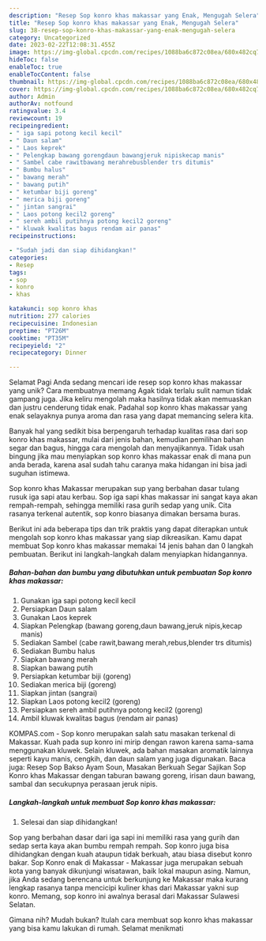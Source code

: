 ```yaml
---
description: "Resep Sop konro khas makassar yang Enak, Mengugah Selera"
title: "Resep Sop konro khas makassar yang Enak, Mengugah Selera"
slug: 38-resep-sop-konro-khas-makassar-yang-enak-mengugah-selera
category: Uncategorized
date: 2023-02-22T12:08:31.455Z
image: https://img-global.cpcdn.com/recipes/1088ba6c872c08ea/680x482cq70/sop-konro-khas-makassar-foto-resep-utama.jpg
hideToc: false
enableToc: true
enableTocContent: false
thumbnail: https://img-global.cpcdn.com/recipes/1088ba6c872c08ea/680x482cq70/sop-konro-khas-makassar-foto-resep-utama.jpg
cover: https://img-global.cpcdn.com/recipes/1088ba6c872c08ea/680x482cq70/sop-konro-khas-makassar-foto-resep-utama.jpg
author: Admin
authorAv: notfound
ratingvalue: 3.4
reviewcount: 19
recipeingredient:
- " iga sapi potong kecil kecil"
- " Daun salam"
- " Laos keprek"
- " Pelengkap bawang gorengdaun bawangjeruk nipiskecap manis"
- " Sambel cabe rawitbawang merahrebusblender trs ditumis"
- " Bumbu halus"
- " bawang merah"
- " bawang putih"
- " ketumbar biji goreng"
- " merica biji goreng"
- " jintan sangrai"
- " Laos potong kecil2 goreng"
- " sereh ambil putihnya potong kecil2 goreng"
- " kluwak kwalitas bagus rendam air panas"
recipeinstructions:

- "Sudah jadi dan siap dihidangkan!"
categories:
- Resep
tags:
- sop
- konro
- khas

katakunci: sop konro khas 
nutrition: 277 calories
recipecuisine: Indonesian
preptime: "PT26M"
cooktime: "PT35M"
recipeyield: "2"
recipecategory: Dinner

---
```



Selamat Pagi Anda sedang mencari ide resep sop konro khas makassar yang unik? Cara membuatnya memang Agak tidak terlalu sulit namun tidak gampang juga. Jika keliru mengolah maka hasilnya tidak akan memuaskan dan justru cenderung tidak enak. Padahal sop konro khas makassar yang enak selayaknya punya aroma dan rasa yang dapat memancing selera kita.


Banyak hal yang sedikit bisa berpengaruh terhadap kualitas rasa dari sop konro khas makassar, mulai dari jenis bahan, kemudian pemilihan bahan segar dan bagus, hingga cara mengolah dan menyajikannya. Tidak usah bingung jika mau menyiapkan sop konro khas makassar enak di mana pun anda berada, karena asal sudah tahu caranya maka hidangan ini bisa jadi suguhan istimewa.

Sop konro khas Makassar merupakan sup yang berbahan dasar tulang rusuk iga sapi atau kerbau. Sop iga sapi khas makassar ini sangat kaya akan rempah-rempah, sehingga memiliki rasa gurih sedap yang unik. Cita rasanya terkenal autentik, sop konro biasanya dimakan bersama buras.


Berikut ini ada beberapa tips dan trik praktis yang dapat diterapkan untuk mengolah sop konro khas makassar yang siap dikreasikan. Kamu dapat membuat Sop konro khas makassar memakai 14 jenis bahan dan 0 langkah pembuatan. Berikut ini langkah-langkah dalam menyiapkan hidangannya.

<!--inarticleads1-->

##### Bahan-bahan dan bumbu yang dibutuhkan untuk pembuatan Sop konro khas makassar:

1. Gunakan  iga sapi potong kecil kecil
1. Persiapkan  Daun salam
1. Gunakan  Laos keprek
1. Siapkan  Pelengkap (bawang goreng,daun bawang,jeruk nipis,kecap manis)
1. Sediakan  Sambel (cabe rawit,bawang merah,rebus,blender trs ditumis)
1. Sediakan  Bumbu halus
1. Siapkan  bawang merah
1. Siapkan  bawang putih
1. Persiapkan  ketumbar biji (goreng)
1. Sediakan  merica biji (goreng)
1. Siapkan  jintan (sangrai)
1. Siapkan  Laos potong kecil2 (goreng)
1. Persiapkan  sereh ambil putihnya potong kecil2 (goreng)
1. Ambil  kluwak kwalitas bagus (rendam air panas)


KOMPAS.com - Sop konro merupakan salah satu masakan terkenal di Makassar. Kuah pada sup konro ini mirip dengan rawon karena sama-sama menggunakan kluwek. Selain kluwek, ada bahan masakan aromatik lainnya seperti kayu manis, cengkih, dan daun salam yang juga digunakan. Baca juga: Resep Sop Bakso Ayam Soun, Masakan Berkuah Segar Sajikan Sop Konro khas Makassar dengan taburan bawang goreng, irisan daun bawang, sambal dan secukupnya perasaan jeruk nipis. 

<!--inarticleads2-->

##### Langkah-langkah untuk membuat Sop konro khas makassar:


1. Selesai dan siap dihidangkan!

Sop yang berbahan dasar dari iga sapi ini memiliki rasa yang gurih dan sedap serta kaya akan bumbu rempah rempah. Sop konro juga bisa dihidangkan dengan kuah ataupun tidak berkuah, atau biasa disebut konro bakar. Sop Konro enak di Makassar - Makassar juga merupakan sebuah kota yang banyak dikunjungi wisatawan, baik lokal maupun asing. Namun, jika Anda sedang berencana untuk berkunjung ke Makassar maka kurang lengkap rasanya tanpa mencicipi kuliner khas dari Makassar yakni sup konro. Memang, sop konro ini awalnya berasal dari Makassar Sulawesi Selatan. 

Gimana nih? Mudah bukan? Itulah cara membuat sop konro khas makassar yang bisa kamu lakukan di rumah. Selamat menikmati
